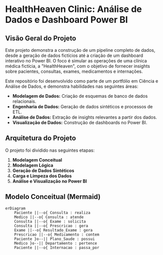 # HealthHeaven Clinic: Análise de Dados e Dashboard Power BI

## Visão Geral do Projeto

Este projeto demonstra a construção de um pipeline completo de dados, desde a geração de dados fictícios até a criação de um dashboard interativo no Power BI. O foco é simular as operações de uma clínica médica fictícia, a "HealthHeaven", com o objetivo de fornecer insights sobre pacientes, consultas, exames, medicamentos e internações.

Este repositório foi desenvolvido como parte de um portfólio em Ciência e Análise de Dados, e demonstra habilidades nas seguintes áreas:

- **Modelagem de Dados:** Criação de esquemas de banco de dados relacionais.
- **Engenharia de Dados:** Geração de dados sintéticos e processos de ETL.
- **Análise de Dados:** Extração de insights relevantes a partir dos dados.
- **Visualização de Dados:** Construção de dashboards no Power BI.

## Arquitetura do Projeto

O projeto foi dividido nas seguintes etapas:

1. **Modelagem Conceitual**
2. **Modelagem Lógica**
3. **Geração de Dados Sintéticos**
4. **Carga e Limpeza dos Dados**
5. **Análise e Visualização no Power BI**

## Modelo Conceitual (Mermaid)

```mermaid
erDiagram
    Paciente ||--o{ Consulta : realiza
    Medico ||--o{ Consulta : atende
    Consulta ||--o{ Exame : solicita
    Consulta ||--o{ Prescricao : gera
    Exame ||--o{ Resultado_Exame : gera
    Prescricao ||--o{ Medicamento : contem
    Paciente }o--|| Plano_Saude : possui
    Medico }o--|| Departamento : pertence
    Paciente ||--o{ Internacao : passa_por
